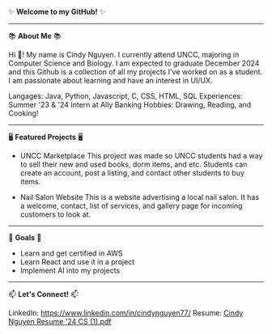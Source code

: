 ✨ **Welcome to my GitHub!** ✨ 
________________________________________________________________________________________________________________________________________________________________

📚 **About Me** 📚

Hi 👋! My name is Cindy Nguyen. I currently attend UNCC, majoring in Computer Science and Biology. I am expected to graduate December 2024 and this Github is a collection of all my projects I've worked on as a student. I am passionate about learning and have an interest in UI/UX. 

Langages: Java, Python, Javascript, C, CSS, HTML, SQL
Experiences: Summer '23 & '24 Intern at Ally Banking
Hobbies: Drawing, Reading, and Cooking!

________________________________________________________________________________________________________________________________________________________________


🖥️ **Featured Projects** 🖥️
- UNCC Marketplace
  This project was made so UNCC students had a way to sell their new and used books, dorm items, and etc. Students can create an account, post a listing, and contact other students to buy items.

- Nail Salon Website
  This is a website advertising a local nail salon. It has a welcome, contact, list of services, and gallery page for incoming customers to look at.

 ________________________________________________________________________________________________________________________________________________________________

🎯 **Goals** 🎯
- Learn and get certified in AWS
- Learn React and use it in a project
- Implement AI into my projects
 ________________________________________________________________________________________________________________________________________________________________
📫 **Let's Connect!** 📫

LinkedIn: https://www.linkedin.com/in/cindynguyen77/
Resume: [Cindy Nguyen Resume '24 CS (1).pdf](https://github.com/user-attachments/files/16716992/Cindy.Nguyen.Resume.24.CS.1.pdf)

